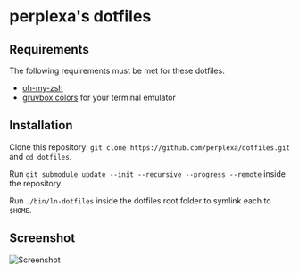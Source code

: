 # perplexa's dotfiles

## Requirements

The following requirements must be met for these dotfiles.

* [oh-my-zsh][1]
* [gruvbox colors][2] for your terminal emulator

## Installation

Clone this repository: `git clone https://github.com/perplexa/dotfiles.git` and `cd dotfiles`.

Run `git submodule update --init --recursive --progress --remote` inside the repository.

Run `./bin/ln-dotfiles` inside the dotfiles root folder to symlink each to `$HOME`.

## Screenshot

![Screenshot](https://i.imgur.com/Y4ggG2v.png)


[1]: https://github.com/robbyrussell/oh-my-zsh
[2]: https://github.com/morhetz/gruvbox-contrib
